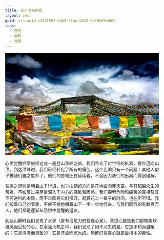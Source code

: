 ```yaml
---
title: 永不消失的爱
layout: post
guid: urn:uuid:c239f897-24b9-4faa-b032-2efd209bbb9c
tags:
  - 菩提
  - 佛教
  - 觉醒
---
```



[![](/media/files/2010/09/22/ybxsda.png)](https://bolg-1257385283.cos.ap-chengdu.myqcloud.com/2010/09/22/ybxsda.png)

心灵觉醒经常被描述成一趟登山涉岭之旅。我们舍去了对世俗的执着，缓步迈向山顶。到达顶峰时，我们已经转化了所有的痛苦。这个比喻只有一个问题：其他人似乎被我们置之度外了。他们的苦难还在延续着，不会因为我们的出离而得到缓解。

菩提之道则是朝着山下行进，似乎山顶的方向是在地面而非天空。与其超越众生的苦难，不如反过来尽量深入于内心的骚乱和困惑。我们探索危险和痛苦的真相及其不可逆料的本质，而不企图将它们推开。就算花上一辈子的时间，也在所不惜。我们按着自己的节奏，不疾不徐地朝着山下一步一步地行进。与我们同行的有数百万人，他们都是逐渐从恐惧中觉醒的道友。

到达山脚时我们发现了水源（富有治愈力的菩提心泉）。菩提心就是我们那颗柔软易感而受创的心。在水深火热之中，我们发现了用不消失的爱。它是平和而温暖的；它是清澈而灵敏的；它是开放而宽大的。觉醒的菩提心就是最根本的善性。